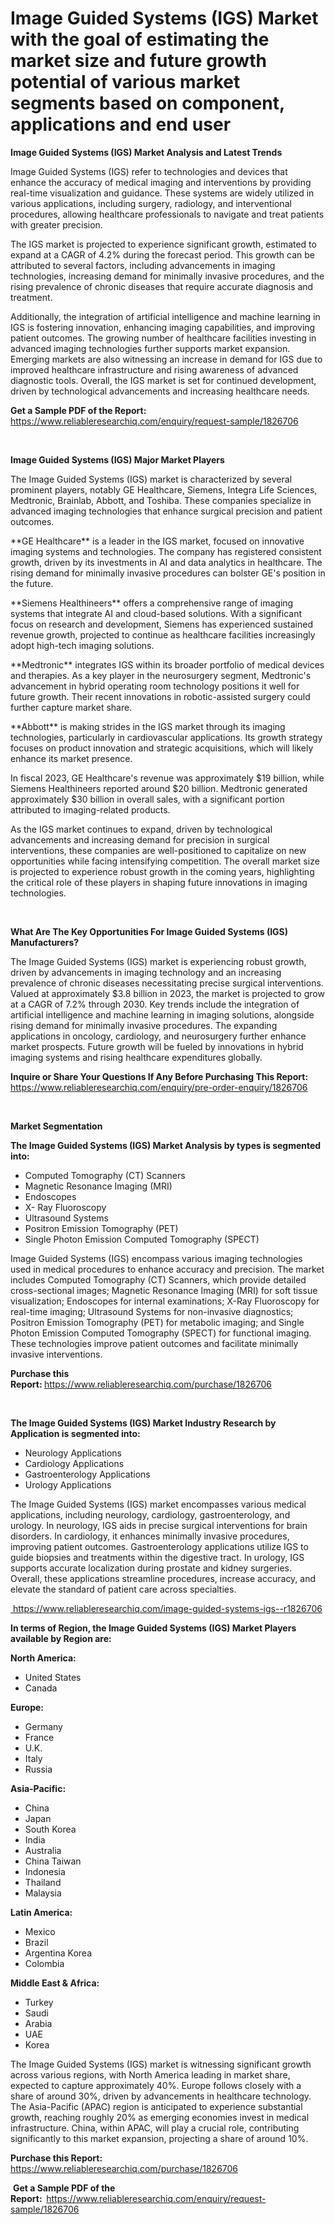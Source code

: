 <p><h1>Image Guided Systems (IGS) Market with the goal of estimating the market size and future growth potential of various market segments based on component, applications and end user</h1></p><p><strong>Image Guided Systems (IGS) Market Analysis and Latest Trends</strong></p>
<p><p>Image Guided Systems (IGS) refer to technologies and devices that enhance the accuracy of medical imaging and interventions by providing real-time visualization and guidance. These systems are widely utilized in various applications, including surgery, radiology, and interventional procedures, allowing healthcare professionals to navigate and treat patients with greater precision.</p><p>The IGS market is projected to experience significant growth, estimated to expand at a CAGR of 4.2% during the forecast period. This growth can be attributed to several factors, including advancements in imaging technologies, increasing demand for minimally invasive procedures, and the rising prevalence of chronic diseases that require accurate diagnosis and treatment. </p><p>Additionally, the integration of artificial intelligence and machine learning in IGS is fostering innovation, enhancing imaging capabilities, and improving patient outcomes. The growing number of healthcare facilities investing in advanced imaging technologies further supports market expansion. Emerging markets are also witnessing an increase in demand for IGS due to improved healthcare infrastructure and rising awareness of advanced diagnostic tools. Overall, the IGS market is set for continued development, driven by technological advancements and increasing healthcare needs.</p></p>
<p><strong>Get a Sample PDF of the Report:&nbsp;</strong> <a href="https://www.reliableresearchiq.com/enquiry/request-sample/1826706?utm_campaign=3514&utm_medium=2&utm_source=Github&utm_content=ia&utm_term=14042025&utm_id=image-guided-systems-igs">https://www.reliableresearchiq.com/enquiry/request-sample/1826706</a></p>
<p>&nbsp;</p>
<p><strong>Image Guided Systems (IGS) Major Market Players</strong></p>
<p><p>The Image Guided Systems (IGS) market is characterized by several prominent players, notably GE Healthcare, Siemens, Integra Life Sciences, Medtronic, Brainlab, Abbott, and Toshiba. These companies specialize in advanced imaging technologies that enhance surgical precision and patient outcomes.</p><p>**GE Healthcare** is a leader in the IGS market, focused on innovative imaging systems and technologies. The company has registered consistent growth, driven by its investments in AI and data analytics in healthcare. The rising demand for minimally invasive procedures can bolster GE's position in the future.</p><p>**Siemens Healthineers** offers a comprehensive range of imaging systems that integrate AI and cloud-based solutions. With a significant focus on research and development, Siemens has experienced sustained revenue growth, projected to continue as healthcare facilities increasingly adopt high-tech imaging solutions.</p><p>**Medtronic** integrates IGS within its broader portfolio of medical devices and therapies. As a key player in the neurosurgery segment, Medtronic's advancement in hybrid operating room technology positions it well for future growth. Their recent innovations in robotic-assisted surgery could further capture market share.</p><p>**Abbott** is making strides in the IGS market through its imaging technologies, particularly in cardiovascular applications. Its growth strategy focuses on product innovation and strategic acquisitions, which will likely enhance its market presence.</p><p>In fiscal 2023, GE Healthcare's revenue was approximately $19 billion, while Siemens Healthineers reported around $20 billion. Medtronic generated approximately $30 billion in overall sales, with a significant portion attributed to imaging-related products.</p><p>As the IGS market continues to expand, driven by technological advancements and increasing demand for precision in surgical interventions, these companies are well-positioned to capitalize on new opportunities while facing intensifying competition. The overall market size is projected to experience robust growth in the coming years, highlighting the critical role of these players in shaping future innovations in imaging technologies.</p></p>
<p>&nbsp;</p>
<p><strong>What Are The Key Opportunities For Image Guided Systems (IGS) Manufacturers?</strong></p>
<p><p>The Image Guided Systems (IGS) market is experiencing robust growth, driven by advancements in imaging technology and an increasing prevalence of chronic diseases necessitating precise surgical interventions. Valued at approximately $3.8 billion in 2023, the market is projected to grow at a CAGR of 7.2% through 2030. Key trends include the integration of artificial intelligence and machine learning in imaging solutions, alongside rising demand for minimally invasive procedures. The expanding applications in oncology, cardiology, and neurosurgery further enhance market prospects. Future growth will be fueled by innovations in hybrid imaging systems and rising healthcare expenditures globally.</p></p>
<p><strong>Inquire or Share Your Questions If Any Before Purchasing This Report:</strong> <a href="https://www.reliableresearchiq.com/enquiry/pre-order-enquiry/1826706?utm_campaign=3514&utm_medium=2&utm_source=Github&utm_content=ia&utm_term=14042025&utm_id=image-guided-systems-igs">https://www.reliableresearchiq.com/enquiry/pre-order-enquiry/1826706</a></p>
<p>&nbsp;</p>
<p><strong>Market Segmentation</strong></p>
<p><strong>The Image Guided Systems (IGS) Market Analysis by types is segmented into:</strong></p>
<p><ul><li>Computed Tomography (CT) Scanners</li><li>Magnetic Resonance Imaging (MRI)</li><li>Endoscopes</li><li>X- Ray Fluoroscopy</li><li>Ultrasound Systems</li><li>Positron Emission Tomography (PET)</li><li>Single Photon Emission Computed Tomography (SPECT)</li></ul></p>
<p><p>Image Guided Systems (IGS) encompass various imaging technologies used in medical procedures to enhance accuracy and precision. The market includes Computed Tomography (CT) Scanners, which provide detailed cross-sectional images; Magnetic Resonance Imaging (MRI) for soft tissue visualization; Endoscopes for internal examinations; X-Ray Fluoroscopy for real-time imaging; Ultrasound Systems for non-invasive diagnostics; Positron Emission Tomography (PET) for metabolic imaging; and Single Photon Emission Computed Tomography (SPECT) for functional imaging. These technologies improve patient outcomes and facilitate minimally invasive interventions.</p></p>
<p><strong>Purchase this Report:&nbsp;</strong><a href="https://www.reliableresearchiq.com/purchase/1826706?utm_campaign=3514&utm_medium=2&utm_source=Github&utm_content=ia&utm_term=14042025&utm_id=image-guided-systems-igs">https://www.reliableresearchiq.com/purchase/1826706</a></p>
<p>&nbsp;</p>
<p><strong>The Image Guided Systems (IGS) Market Industry Research by Application is segmented into:</strong></p>
<p><ul><li>Neurology Applications</li><li>Cardiology Applications</li><li>Gastroenterology Applications</li><li>Urology Applications</li></ul></p>
<p><p>The Image Guided Systems (IGS) market encompasses various medical applications, including neurology, cardiology, gastroenterology, and urology. In neurology, IGS aids in precise surgical interventions for brain disorders. In cardiology, it enhances minimally invasive procedures, improving patient outcomes. Gastroenterology applications utilize IGS to guide biopsies and treatments within the digestive tract. In urology, IGS supports accurate localization during prostate and kidney surgeries. Overall, these applications streamline procedures, increase accuracy, and elevate the standard of patient care across specialties.</p></p>
<p><a href="https://www.reliableresearchiq.com/image-guided-systems-igs--r1826706?utm_campaign=3514&utm_medium=2&utm_source=Github&utm_content=ia&utm_term=14042025&utm_id=image-guided-systems-igs">&nbsp;https://www.reliableresearchiq.com/image-guided-systems-igs--r1826706</a></p>
<p><strong>In terms of Region, the Image Guided Systems (IGS) Market Players available by Region are:</strong></p>
<p>
    <p> <strong> North America: </strong>
        <ul>
            <li>United States</li>
            <li>Canada</li>
        </ul>
        </p> 
    <p> <strong> Europe: </strong>
        <ul>
            <li>Germany</li>
            <li>France</li>
            <li>U.K.</li>
            <li>Italy</li>
            <li>Russia</li>
        </ul>
        </p> 
    <p> <strong> Asia-Pacific: </strong>
        <ul>
            <li>China</li>
            <li>Japan</li>
            <li>South Korea</li>
            <li>India</li>
            <li>Australia</li>
            <li>China Taiwan</li>
            <li>Indonesia</li>
            <li>Thailand</li>
            <li>Malaysia</li>
        </ul>
        </p> 
    <p> <strong> Latin America: </strong>
        <ul>
            <li>Mexico</li>
            <li>Brazil</li>
            <li>Argentina Korea</li>
            <li>Colombia</li>
        </ul>
        </p> 
    <p> <strong> Middle East & Africa: </strong>
        <ul>
            <li>Turkey</li>
            <li>Saudi</li>
            <li>Arabia</li>
            <li>UAE</li>
            <li>Korea</li>
        </ul>
    </p>
    </p>
<p><p>The Image Guided Systems (IGS) market is witnessing significant growth across various regions, with North America leading in market share, expected to capture approximately 40%. Europe follows closely with a share of around 30%, driven by advancements in healthcare technology. The Asia-Pacific (APAC) region is anticipated to experience substantial growth, reaching roughly 20% as emerging economies invest in medical infrastructure. China, within APAC, will play a crucial role, contributing significantly to this market expansion, projecting a share of around 10%.</p></p>
<p><strong>Purchase this Report: </strong><a href="https://www.reliableresearchiq.com/purchase/1826706?utm_campaign=3514&utm_medium=2&utm_source=Github&utm_content=ia&utm_term=14042025&utm_id=image-guided-systems-igs">https://www.reliableresearchiq.com/purchase/1826706</a></p>
<p>&nbsp;<strong>Get a Sample PDF of the Report:&nbsp;&nbsp;</strong><a href="https://www.reliableresearchiq.com/enquiry/request-sample/1826706?utm_campaign=3514&utm_medium=2&utm_source=Github&utm_content=ia&utm_term=14042025&utm_id=image-guided-systems-igs">https://www.reliableresearchiq.com/enquiry/request-sample/1826706</a></p>
<p><strong></strong></p>
<p><p></p><p></p><p></p></p>